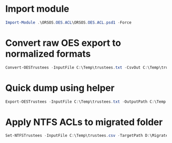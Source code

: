 # Import module

```powershell
Import-Module .\ORSOS.OES.ACL\ORSOS.OES.ACL.psd1 -Force
```
# Convert raw OES export to normalized formats

```powershell
Convert-OESTrustees -InputFile C:\Temp\trustees.txt -CsvOut C:\Temp\trustees.csv -JsonOut C:\Temp\trustees.json
```

# Quick dump using helper

```powershell
Export-OESTrustees -InputFile C:\Temp\trustees.txt -OutputPath C:\Temp
```

# Apply NTFS ACLs to migrated folder

```powershell
Set-NTFSTrustees -InputFile C:\Temp\trustees.csv -TargetPath D:\MigratedData
```
